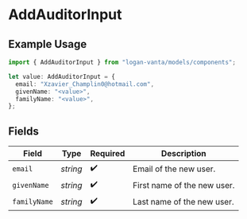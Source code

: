 # AddAuditorInput

## Example Usage

```typescript
import { AddAuditorInput } from "logan-vanta/models/components";

let value: AddAuditorInput = {
  email: "Xzavier_Champlin0@hotmail.com",
  givenName: "<value>",
  familyName: "<value>",
};
```

## Fields

| Field                       | Type                        | Required                    | Description                 |
| --------------------------- | --------------------------- | --------------------------- | --------------------------- |
| `email`                     | *string*                    | :heavy_check_mark:          | Email of the new user.      |
| `givenName`                 | *string*                    | :heavy_check_mark:          | First name of the new user. |
| `familyName`                | *string*                    | :heavy_check_mark:          | Last name of the new user.  |